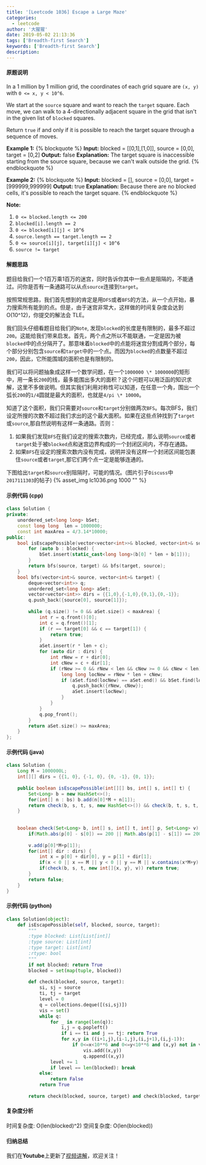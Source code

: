 ```yaml
---
title: '[Leetcode 1036] Escape a Large Maze'
categories:
  - leetcode
author: '大猩猩'
date: 2019-05-02 21:13:36
tags: ['Breadth-first Search']
keywords: ['Breadth-first Search']
description:
---
```

#### 原题说明
In a 1 million by 1 million grid, the coordinates of each grid square are `(x, y)` with `0 <= x, y < 10^6`.

We start at the `source` square and want to reach the `target` square.  Each move, we can walk to a 4-directionally adjacent square in the grid that isn't in the given list of `blocked` squares.

Return `true` if and only if it is possible to reach the target square through a sequence of moves.

**Example 1:**
{% blockquote %}
**Input:** blocked = [[0,1],[1,0]], source = [0,0], target = [0,2]
**Output:** false
**Explanation:** The target square is inaccessible starting from the source square, because we can't walk outside the grid.
{% endblockquote %}

**Example 2:**
{% blockquote %}
**Input:** blocked = [], source = [0,0], target = [999999,999999]
**Output:** true
**Explanation:** Because there are no blocked cells, it's possible to reach the target square.
{% endblockquote %}

**Note:**
1. `0 <= blocked.length <= 200`
2. `blocked[i].length == 2`
3. `0 <= blocked[i][j] < 10^6`
4. `source.length == target.length == 2`
5. `0 <= source[i][j], target[i][j] < 10^6`
6. `source != target`

<!--more-->

#### 解题思路
题目给我们一个1百万乘1百万的迷宫，同时告诉你其中一些点是阻隔的，不能通过。问你是否有一条通路可以从点`source`连接到`target`。

按照常规思路，我们首先想到的肯定是用`DFS`或者`BFS`的方法，从一个点开始，暴力搜索所有能到的点。但是，由于迷宫非常大，这样做的时间复杂度会达到O(10^12)，你提交的解法会 TLE。

我们回头仔细看题目给我们的`Note`, 发现`blocked`的长度是有限制的，最多不超过`200`。这能给我们带来启发。首先，两个点之所以不能联通，一定是因为被`blocked`中的点分隔开了。那意味着`blocked`中的点能将迷宫分割成两个部分，每个部分分别包含`source`和`target`中的一个点。而因为`blocked`的点数量不超过`200`，因此，它所能围城的面积也是有限制的。

我们可以将问题抽象成这样一个数学问题，在一个`1000000 \* 1000000`的矩形中，用一条长`200`的线，最多能围出多大的面积？这个问题可以用泛函的知识求解，这里不多做说明。但其实我们利用对称性可以知道，在任意一个角，围出一个弧长`200`的`1/4`圆就是最大的面积，也就是`4/pi \* 10000`。

知道了这个面积，我们只需要对`source`和`target`分别做两次`BFS`。每次BFS，我们设定所搜的次数不超过我们求出的这个最大面积。如果在这些点钟找到了`target`或`source`,那自然说明有这样一条通路。否则：
1. 如果我们发现`BFS`在我们设定的搜索次数内，已经完成，那么说明`source`或者`target`处于被`blocked`点和迷宫边界构成的一个封闭区间内，不存在通路。 
2. 如果`BFS`在设定的搜索次数内没有完成，说明并没有这样一个封闭区间能包裹住`source`或者`target`,那它们两个点一定是能够连通的。

下图给出`target`和`source`别阻隔时，可能的情况。(图片引子`Discuss`中`2017111303`的帖子)
{% asset_img lc1036.png 1000 "" %}

#### 示例代码 (cpp)
```cpp
class Solution {
private:
    unordered_set<long long> bSet;
    const long long  len = 1000000;
    const int maxArea = 4/3.14*10000;
public:
    bool isEscapePossible(vector<vector<int>>& blocked, vector<int>& source, vector<int>& target) {
        for (auto b : blocked) {
            bSet.insert(static_cast<long long>(b[0] * len + b[1]));
        }
        return bfs(source, target) && bfs(target, source);
    }
    bool bfs(vector<int>& source, vector<int>& target) {
        deque<vector<int>> q;
        unordered_set<long long> aSet;
        vector<vector<int>> dirs = {{1,0},{-1,0},{0,1},{0,-1}};
        q.push_back({source[0], source[1]});
        
        while (q.size() != 0 && aSet.size() < maxArea) {
            int r = q.front()[0];
            int c = q.front()[1];
            if (r == target[0] && c == target[1]) {
                return true;
            }
            aSet.insert(r * len + c);
            for (auto dir : dirs) {
                int rNew = r + dir[0];
                int cNew = c + dir[1];
                if (rNew >= 0 && rNew < len && cNew >= 0 && cNew < len) {
                    long long locNew = rNew * len + cNew;
                    if (aSet.find(locNew) == aSet.end() && bSet.find(locNew) == bSet.end()) {
                        q.push_back({rNew, cNew});
                        aSet.insert(locNew);
                    }                    
                }
            }
            q.pop_front();
        }
        return aSet.size() >= maxArea;
    }
};
```

#### 示例代码 (java)
```java
class Solution {
    Long M = 1000000L;
    int[][] dirs = {{1, 0}, {-1, 0}, {0, -1}, {0, 1}};
    
    public boolean isEscapePossible(int[][] bs, int[] s, int[] t) {
        Set<Long> b = new HashSet<>();
        for(int[] n : bs) b.add(n[0]*M + n[1]);
        return check(b, s, t, s, new HashSet<>()) && check(b, t, s, t, new HashSet<>());//make sure that both s ant t will not be surrouded by the block.
    }
    
    
    boolean check(Set<Long> b, int[] s, int[] t, int[] p, Set<Long> v) {
        if(Math.abs(p[0] - s[0]) == 200 || Math.abs(p[1] - s[1]) == 200 || v.size() > 0 && p[0] == t[0] && p[1] == t[1]) return true;
        
        v.add(p[0]*M+p[1]);
        for(int[] dir : dirs) {
            int x = p[0] + dir[0], y = p[1] + dir[1];
            if(x < 0 || x == M || y < 0 || y == M || v.contains(x*M+y) || b.contains(x*M+y)) continue;
            if(check(b, s, t, new int[]{x, y}, v)) return true;
        }
        return false;
    }
}
```

#### 示例代码 (python)
```python
class Solution(object):
    def isEscapePossible(self, blocked, source, target):
        """
        :type blocked: List[List[int]]
        :type source: List[int]
        :type target: List[int]
        :rtype: bool
        """
        if not blocked: return True
        blocked = set(map(tuple, blocked))
        
        def check(blocked, source, target):
            si, sj = source
            ti, tj = target
            level = 0
            q = collections.deque([(si,sj)])
            vis = set()
            while q:
                for _ in range(len(q)):
                    i,j = q.popleft()
                    if i == ti and j == tj: return True
                    for x,y in ((i+1,j),(i-1,j),(i,j+1),(i,j-1)):
                        if 0<=x<10**6 and 0<=y<10**6 and (x,y) not in vis and (x,y) not in blocked:
                            vis.add((x,y))
                            q.append((x,y))
                level += 1
                if level == len(blocked): break
            else:
                return False
            return True
        
        return check(blocked, source, target) and check(blocked, target, source)
```

#### 复杂度分析
时间复杂度: O(len(blocked)^2)
空间复杂度: O(len(blocked))

#### 归纳总结
我们在**Youtube**上更新了[视频讲解](https://youtu.be/GSc-F_jlYWk)，欢迎关注！